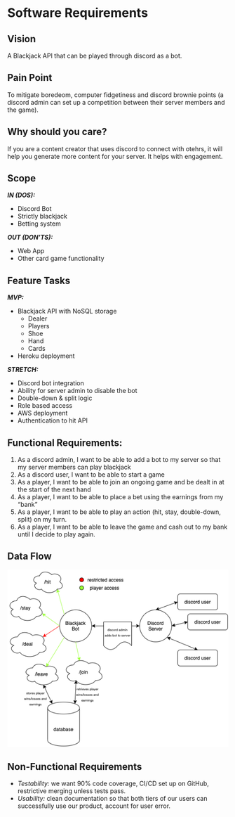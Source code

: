 # Software Requirements


## Vision
A Blackjack API that can be played through discord as a bot. 

## Pain Point
To mitigate boredeom, computer fidgetiness and discord brownie points (a discord admin can set up a competition between their server members and the game). 


## Why should you care?
If you are a content creator that uses discord to connect with otehrs, it will help you generate more content for your server. It helps with engagement. 

## Scope
***IN (DOS):***
- Discord Bot
- Strictly blackjack
- Betting system  


***OUT (DON'TS):***
- Web App 
- Other card game functionality 


## Feature Tasks
***MVP:***
- Blackjack API with NoSQL storage
    - Dealer
    - Players
    - Shoe
    - Hand
    - Cards
- Heroku deployment 

***STRETCH:***
- Discord bot integration
- Ability for server admin to disable the bot
- Double-down & split logic 
- Role based access 
- AWS deployment
- Authentication to hit API


## Functional Requirements:
1. As a discord admin, I want to be able to add a bot to my server so that my server members can play blackjack 
2. As a discord user, I want to be able to start a game 
3. As a player, I want to be able to join an ongoing game and be dealt in at the start of the next hand
4. As a player, I want to be able to place a bet using the earnings from my “bank”
5. As a player, I want to be able to play an action (hit, stay, double-down, split) on my turn. 
6. As a player, I want to be able to leave the game and cash out to my bank until I decide to play again. 

## Data Flow
![data flow diagram](./assets/DataFlow401Midterm.png)
 

## Non-Functional Requirements
-  *Testability:* we want 90% code coverage, CI/CD set up on GitHub, restrictive merging unless tests pass. 
-  *Usability:* clean documentation so that both tiers of our users can successfully use our product, account for user error. 